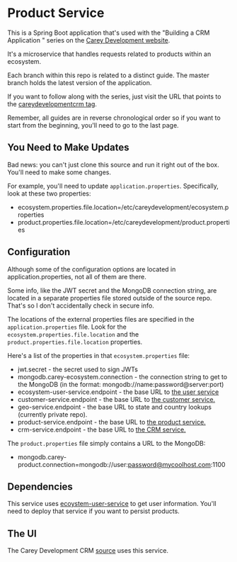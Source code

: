 # Product Service

This is a Spring Boot application that's used with the "Building a CRM Application " series on the <a href="https://careydevelopment.us" target="_blank">Carey Development website</a>.

It's a microservice that handles requests related to products within an ecosystem.

Each branch within this repo is related to a distinct guide. The master branch holds the latest version of the application.

If you want to follow along with the series, just visit the URL that points to the <a href="https://careydevelopment.us/tag/careydevelopmentcrm" target="_blank">careydevelopmentcrm tag</a>. 

Remember, all guides are in reverse chronological order so if you want to start from the beginning, you'll need to go to the last page.

## You Need to Make Updates
Bad news: you can't just clone this source and run it right out of the box. You'll need to make some changes.

For example, you'll need to update `application.properties`. Specifically, look at these two properties:
- ecosystem.properties.file.location=/etc/careydevelopment/ecosystem.properties
- product.properties.file.location=/etc/careydevelopment/product.properties

## Configuration
Although some of the configuration options are located in application.properties, not all of them are there.

Some info, like the JWT secret and the MongoDB connection string, are located in a separate properties file stored outside of the source repo. That's so I don't accidentally check in secure info.

The locations of the external properties files are specified in the `application.properties` file. Look for the `ecosystem.properties.file.location` and the `product.properties.file.location` properties.

Here's a list of the properties in that `ecosystem.properties` file:
* jwt.secret - the secret used to sign JWTs
* mongodb.carey-ecosystem.connection - the connection string to get to the MongoDB (in the format: mongodb://name:password@server:port)
* ecosystem-user-service.endpoint - the base URL to <a href="https://github.com/careydevelopment/ecosystem-user-service">the user service</a>
* customer-service.endpoint - the base URL to <a href="https://github.com/careydevelopment/ecosystem-customer-service">the customer service.</a>
* geo-service.endpoint - the base URL to state and country lookups (currently private repo).
* product-service.endpoint - the base URL to <a href="https://github.com/careydevelopment/ecosystem-product-service">the product service.</a>
* crm-service.endpoint - the base URL to <a href="https://github.com/careydevelopment/crm-service">the CRM service.</a> 

The `product.properties` file simply contains a URL to the MongoDB:
* mongodb.carey-product.connection=mongodb://user:password@mycoolhost.com:1100


## Dependencies
This service uses <a href="https://github.com/careydevelopment/ecosystem-user-service">ecoystem-user-service</a> to get user information. You'll need to deploy that service if you want to persist products. 

## The UI
The Carey Development CRM <a href="https://github.com/careydevelopment/careydevelopmentcrm">source</a> uses this service.

